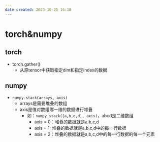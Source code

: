 ```yaml
---
date created: 2023-10-25 16:10
---
```


# torch&numpy

## torch

- torch.gather()
	- 从原tensor中获取指定dim和指定index的数据


## numpy

- `numpy.stack(arrays, axis)`
	- arrays是需要堆叠的数组
	- axis是值对数组哪一维的数据进行堆叠
		- 如：`numpy.stack([a,b,c,d], axis)`，abcd是二维数组
			- axis = 0：堆叠的数据就是a,b,c,d
			- axis = 1: 堆叠的数据就是a,b,c,d中的每一行数据
			- axis = 2：堆叠的数据就是a,b,c,d中的每一行数据的每一个元素
